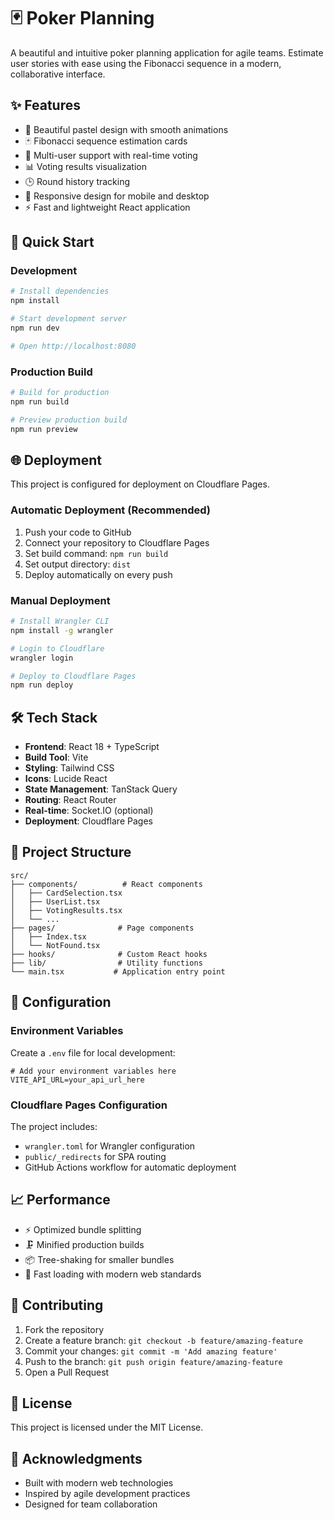 # 🃏 Poker Planning

A beautiful and intuitive poker planning application for agile teams. Estimate user stories with ease using the Fibonacci sequence in a modern, collaborative interface.

## ✨ Features

- 🎨 Beautiful pastel design with smooth animations
- 🃏 Fibonacci sequence estimation cards
- 👥 Multi-user support with real-time voting
- 📊 Voting results visualization
- 🕒 Round history tracking
- 📱 Responsive design for mobile and desktop
- ⚡ Fast and lightweight React application

## 🚀 Quick Start

### Development

```bash
# Install dependencies
npm install

# Start development server
npm run dev

# Open http://localhost:8080
```

### Production Build

```bash
# Build for production
npm run build

# Preview production build
npm run preview
```

## 🌐 Deployment

This project is configured for deployment on Cloudflare Pages.

### Automatic Deployment (Recommended)

1. Push your code to GitHub
2. Connect your repository to Cloudflare Pages
3. Set build command: `npm run build`
4. Set output directory: `dist`
5. Deploy automatically on every push

### Manual Deployment

```bash
# Install Wrangler CLI
npm install -g wrangler

# Login to Cloudflare
wrangler login

# Deploy to Cloudflare Pages
npm run deploy
```

## 🛠️ Tech Stack

- **Frontend**: React 18 + TypeScript
- **Build Tool**: Vite
- **Styling**: Tailwind CSS
- **Icons**: Lucide React
- **State Management**: TanStack Query
- **Routing**: React Router
- **Real-time**: Socket.IO (optional)
- **Deployment**: Cloudflare Pages

## 📁 Project Structure

```
src/
├── components/          # React components
│   ├── CardSelection.tsx
│   ├── UserList.tsx
│   ├── VotingResults.tsx
│   └── ...
├── pages/              # Page components
│   ├── Index.tsx
│   └── NotFound.tsx
├── hooks/              # Custom React hooks
├── lib/                # Utility functions
└── main.tsx           # Application entry point
```

## 🔧 Configuration

### Environment Variables

Create a `.env` file for local development:

```env
# Add your environment variables here
VITE_API_URL=your_api_url_here
```

### Cloudflare Pages Configuration

The project includes:
- `wrangler.toml` for Wrangler configuration
- `public/_redirects` for SPA routing
- GitHub Actions workflow for automatic deployment

## 📈 Performance

- ⚡ Optimized bundle splitting
- 🗜️ Minified production builds
- 📦 Tree-shaking for smaller bundles
- 🚀 Fast loading with modern web standards

## 🤝 Contributing

1. Fork the repository
2. Create a feature branch: `git checkout -b feature/amazing-feature`
3. Commit your changes: `git commit -m 'Add amazing feature'`
4. Push to the branch: `git push origin feature/amazing-feature`
5. Open a Pull Request

## 📄 License

This project is licensed under the MIT License.

## 🙏 Acknowledgments

- Built with modern web technologies
- Inspired by agile development practices
- Designed for team collaboration
